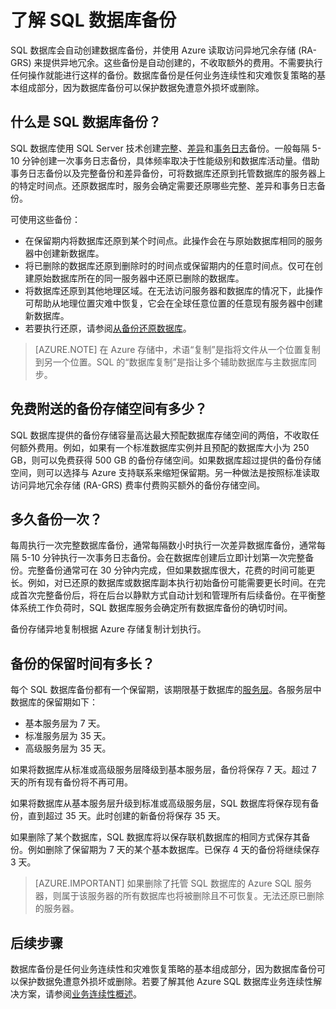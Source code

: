 <properties
    pageTitle="SQL 数据库备份 - 自动、异地冗余 | Azure"
    description="SQL 数据库每隔数分钟自动创建一个本地数据库备份，并使用 Azure 读取访问异地冗余存储来提供异地冗余。"
    services="sql-database"
    documentationcenter=""
    author="anosov1960"
    manager="jhubbard"
    editor="" />
<tags
    ms.assetid="3ee3d49d-16fa-47cf-a3ab-7b22aa491a8d"
    ms.service="sql-database"
    ms.devlang="NA"
    ms.topic="article"
    ms.tgt_pltfrm="NA"
    ms.workload="NA"
    ms.date="11/02/2016"
    wacn.date="12/20/2016"
ms.author="sashan;carlrab;barbkess" />

# 了解 SQL 数据库备份
<!------------------
This topic is annotated with TEMPLATE guidelines for FEATURE TOPICS.

Metadata guidelines

pageTitle
    60 characters or less. Includes name of the feature - primary benefit. Not the same as H1. Its 60 characters or fewer including all characters between the quotes and the Azure site identifier.

description
    115-145 characters. Duplicate of the first sentence in the introduction. This is the abstract of the article that displays under the title when searching in Bing or Google. 

    Example: "SQL Database automatically creates a local database backup every few minutes and uses Azure read-access geo-redundant storage for geo-redundancy."

TEMPLATE GUIDELINES for feature topics

The Feature Topic is a one-pager (ok, sometimes longer) that explains a capability of the product or service. It explains what the capability is and characteristics of the capability.  

It is a "learning" topic, not an action topic.

DO explain this:
    • Definition of the feature terminology.  i.e., What is a database backup?
    • Characteristics and capabilities of the feature. (How the feature works)
    • Common uses with links to overview topics that recommend when to use the feature.
    • Reference specifications (Limitations and Restrictions, Permissions, General Remarks, etc.)
    • Next Steps with links to related overviews, features, and tasks.

DON'T explain this:
    • How to steps for using the feature (Tasks)
    • How to solve business problems that incorporate the feature (Overviews)

GUIDELINES for the H1 

    The H1 should answer the question "What is in this topic?" Write the H1 heading in conversational language and use search key words as much as possible. Since this is a learning topic, make sure the title indicates that and doesn't mislead people to think this will tell them how to do tasks.  

    To help people understand this is a learning topic and not an action topic, start the title with "Learn about ... "

    Heading must use an industry standard term. If your feature is a proprietary name like "Elastic database pools", use a synonym. For example:    "Learn about elastic database pools for multi-tenant databases". In this case multi-tenant database is the industry-standard term that will be an anchor for finding the topic.

GUIDELINES for introduction

    The introduction is 1-2 sentences.  It is optimized for search and sets proper expectations about what to expect in the article. It should contain the top key words that you are using throughout the article.The introduction should be brief and to the point of what the feature is, what it is used for, and what's in the article. 

    If the introduction is short enough, your article can pop to the top in Google Instant Answers.

    In this example:

Sentence #1 Explains what the article will cover, which is what the feature is or does. This is also the metadata description. 
    SQL Database automatically creates a database backup every five minutes and uses Azure read-access geo-redundant storage (RA-GRS) to provide geo-redundancy. 

Sentence #2 Explains why I should care about this.  
    Database backups are an essential part of any business continuity and disaster recovery strategy because they protect your data from accidental corruption or deletion.

-------------------->


SQL 数据库会自动创建数据库备份，并使用 Azure 读取访问异地冗余存储 (RA-GRS) 来提供异地冗余。这些备份是自动创建的，不收取额外的费用。不需要执行任何操作就能进行这样的备份。数据库备份是任何业务连续性和灾难恢复策略的基本组成部分，因为数据库备份可以保护数据免遭意外损坏或删除。

<!-- This image needs work, so not putting it in right now.

This diagram shows SQL Database running in the US East region. It creates a database backup every five minutes, which it stores locally to Azure Read Access Geo-redundant Storage (RA-GRS). Azure uses geo-replication to copy the database backups to a paired data center in the US West region.

![geo-restore](./media/sql-database-geo-restore/geo-restore-1.png)

-->


<!---------------
GUIDELINES for the first ## H2.

    The first ## describes what the feature encompasses and how it is used. It points to related task articles.

    For consistency, being the heading with "What is ... "
----------------->


## 什么是 SQL 数据库备份？
<!-- 
    Explains what a SQL Database backup is and answers an important question that people want to know.
-->



<!----------------- 
    Explains first component of the backup feature
------------------>


SQL 数据库使用 SQL Server 技术创建[完整](https://msdn.microsoft.com/zh-cn/library/ms186289.aspx)、[差异](https://msdn.microsoft.com/zh-cn/library/ms175526.aspx)和[事务日志](https://msdn.microsoft.com/zh-cn/library/ms191429.aspx)备份。一般每隔 5-10 分钟创建一次事务日志备份，具体频率取决于性能级别和数据库活动量。借助事务日志备份以及完整备份和差异备份，可将数据库还原到托管数据库的服务器上的特定时间点。还原数据库时，服务会确定需要还原哪些完整、差异和事务日志备份。

<!--------------- 
    Explicit list of what to do with a local backup. "Use a ..." helps people to scan the topic and find the uses quickly.
---------------->


可使用这些备份：

* 在保留期内将数据库还原到某个时间点。此操作会在与原始数据库相同的服务器中创建新数据库。
* 将已删除的数据库还原到删除时的时间点或保留期内的任意时间点。仅可在创建原始数据库所在的同一服务器中还原已删除的数据库。
* 将数据库还原到其他地理区域。在无法访问服务器和数据库的情况下，此操作可帮助从地理位置灾难中恢复，它会在全球任意位置的任意现有服务器中创建新数据库。
* 若要执行还原，请参阅[从备份还原数据库](/documentation/articles/sql-database-recovery-using-backups/)。

<!----------------- 
    Explains first component of the backup feature
------------------>


<!--------------- 
    Explicit list of what to do with a geo-redundant backup. "Use a ..." helps people to scan the topic and find the uses quickly.
---------------->


>[AZURE.NOTE] 在 Azure 存储中，术语“复制”是指将文件从一个位置复制到另一个位置。SQL 的“数据库复制”是指让多个辅助数据库与主数据库同步。


<!----------------
    The next ## H2's discuss key characteristics of how the feature works. The title is in conversational language and asks the question that will be answered.
------------------->

## 免费附送的备份存储空间有多少？
SQL 数据库提供的备份存储容量高达最大预配数据库存储空间的两倍，不收取任何额外费用。例如，如果有一个标准数据库实例并且预配的数据库大小为 250 GB，则可以免费获得 500 GB 的备份存储空间。如果数据库超过提供的备份存储空间，则可以选择与 Azure 支持联系来缩短保留期。另一种做法是按照标准读取访问异地冗余存储 (RA-GRS) 费率付费购买额外的备份存储空间。

## 多久备份一次？
每周执行一次完整数据库备份，通常每隔数小时执行一次差异数据库备份，通常每隔 5-10 分钟执行一次事务日志备份。会在数据库创建后立即计划第一次完整备份。完整备份通常可在 30 分钟内完成，但如果数据库很大，花费的时间可能更长。例如，对已还原的数据库或数据库副本执行初始备份可能需要更长时间。在完成首次完整备份后，将在后台以静默方式自动计划和管理所有后续备份。在平衡整体系统工作负荷时，SQL 数据库服务会确定所有数据库备份的确切时间。

备份存储异地复制根据 Azure 存储复制计划执行。

## 备份的保留时间有多长？

每个 SQL 数据库备份都有一个保留期，该期限基于数据库的[服务层](/documentation/articles/sql-database-service-tiers/)。各服务层中数据库的保留期如下：

<!------------------

    Using a list so the information is easy to find when scanning.
------------------->


* 基本服务层为 7 天。
* 标准服务层为 35 天。
* 高级服务层为 35 天。

如果将数据库从标准或高级服务层降级到基本服务层，备份将保存 7 天。超过 7 天的所有现有备份将不再可用。

如果将数据库从基本服务层升级到标准或高级服务层，SQL 数据库将保存现有备份，直到超过 35 天。此时创建的新备份将保存 35 天。

如果删除了某个数据库，SQL 数据库将以保存联机数据库的相同方式保存其备份。例如删除了保留期为 7 天的某个基本数据库。已保存 4 天的备份将继续保存 3 天。

> [AZURE.IMPORTANT] 如果删除了托管 SQL 数据库的 Azure SQL 服务器，则属于该服务器的所有数据库也将被删除且不可恢复。无法还原已删除的服务器。

<!-------------------
OPTIONAL section
## Best practices 
--------------------->


<!-------------------
OPTIONAL section
## General remarks
--------------------->

<!-------------------
OPTIONAL section
## Limitations and restrictions
--------------------->

<!-------------------
OPTIONAL section
## Metadata
--------------------->

<!-------------------
OPTIONAL section
## Performance
--------------------->

<!-------------------
OPTIONAL section
## Permissions
--------------------->

<!-------------------
OPTIONAL section
## Security
--------------------->

<!-------------------
GUIDELINES for Next Steps

    The last section is Next Steps. Give a next step that would be relevant to the customer after they have learned about the feature and the tasks associated with it.  Perhaps point them to one or two key scenarios that use this feature.

    You don't need to repeat links you have already given them.
--------------------->

## 后续步骤

数据库备份是任何业务连续性和灾难恢复策略的基本组成部分，因为数据库备份可以保护数据免遭意外损坏或删除。若要了解其他 Azure SQL 数据库业务连续性解决方案，请参阅[业务连续性概述](/documentation/articles/sql-database-business-continuity/)。

<!---HONumber=Mooncake_1212_2016-->